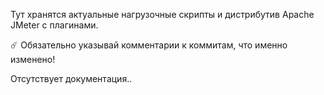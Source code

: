 
Тут хранятся актуальные нагрузочные скрипты и дистрибутив Apache JMeter с плагинами.

☄️ Обязательно указывай комментарии к коммитам, что именно изменено!



Отсутствует документация..



